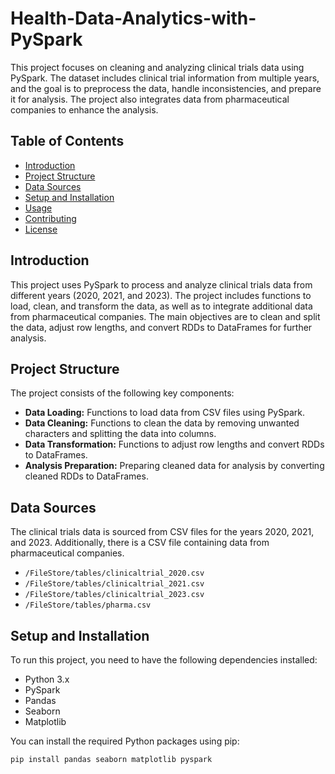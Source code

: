 # Health-Data-Analytics-with-PySpark

This project focuses on cleaning and analyzing clinical trials data using PySpark. The dataset includes clinical trial information from multiple years, and the goal is to preprocess the data, handle inconsistencies, and prepare it for analysis. The project also integrates data from pharmaceutical companies to enhance the analysis.

## Table of Contents

- [Introduction](#introduction)
- [Project Structure](#project-structure)
- [Data Sources](#data-sources)
- [Setup and Installation](#setup-and-installation)
- [Usage](#usage)
- [Contributing](#contributing)
- [License](#license)

## Introduction

This project uses PySpark to process and analyze clinical trials data from different years (2020, 2021, and 2023). The project includes functions to load, clean, and transform the data, as well as to integrate additional data from pharmaceutical companies. The main objectives are to clean and split the data, adjust row lengths, and convert RDDs to DataFrames for further analysis.

## Project Structure

The project consists of the following key components:

- **Data Loading:** Functions to load data from CSV files using PySpark.
- **Data Cleaning:** Functions to clean the data by removing unwanted characters and splitting the data into columns.
- **Data Transformation:** Functions to adjust row lengths and convert RDDs to DataFrames.
- **Analysis Preparation:** Preparing cleaned data for analysis by converting cleaned RDDs to DataFrames.

## Data Sources

The clinical trials data is sourced from CSV files for the years 2020, 2021, and 2023. Additionally, there is a CSV file containing data from pharmaceutical companies.

- `/FileStore/tables/clinicaltrial_2020.csv`
- `/FileStore/tables/clinicaltrial_2021.csv`
- `/FileStore/tables/clinicaltrial_2023.csv`
- `/FileStore/tables/pharma.csv`

## Setup and Installation

To run this project, you need to have the following dependencies installed:

- Python 3.x
- PySpark
- Pandas
- Seaborn
- Matplotlib

You can install the required Python packages using pip:

```sh
pip install pandas seaborn matplotlib pyspark
